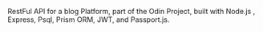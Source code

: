 RestFul API for a blog Platform, part of the Odin Project, built with Node.js , Express, Psql, Prism ORM, JWT, and Passport.js.


